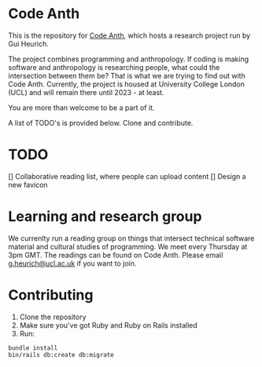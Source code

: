 
# Code Anth

This is the repository for [Code Anth](http://code-anth.xyz), which hosts a research project run by Gui Heurich.

The project combines programming and anthropology. If coding is making software and anthropology is researching people, what could the intersection between them be? That is what we are trying to find out with Code Anth. Currently, the project is housed at University College London (UCL) and will remain there until 2023 - at least.

You are more than welcome to be a part of it.

A list of TODO's is provided below. Clone and contribute.

# TODO

[] Collaborative reading list, where people can upload content
[] Design a new favicon

# Learning and research group

We currenlty run a reading group on things that intersect technical software material and cultural studies of programming. We meet every Thursday at 3pm GMT. The readings can be found on Code Anth. Please email g.heurich@ucl.ac.uk if you want to join.

# Contributing

1. Clone the repository
2. Make sure you've got Ruby and Ruby on Rails installed
3. Run:

``` shell
bundle install
bin/rails db:create db:migrate
```
